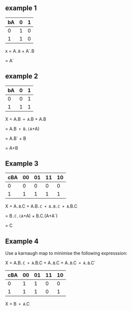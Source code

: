 ## example 1

bA|0|1
---|---|---
0|1|0
1|1|0

x = A`.B` + A`.B

= A`
## example 2

bA|0|1
---|---|---
0|0|1
1|1|1

X = A.B` + A`.B + A.B

= A.B` + B.(A`+A)

= A.B` + B

= A+B

## Example 3

cBA|00|01|11|10
---|---|---|---|---
0|0|0|0|0
1|1|1|1|1

X = A`.B`.C + A.B`.C + A.B.C + A`.B.C

= B`.C.(A`+A) + B.C.(A+A`)

= C

## Example 4
Use a karnaugh map to minimise the following expresssion:

X = A.B`.C + A`.B.C + A`.B`.C + A`.B`.C` + A.B`.C`

cBA|00|01|11|10
---|---|---|---|---
0|1|1|0|0
1|1|1|0|1

X = B` + A`.C
